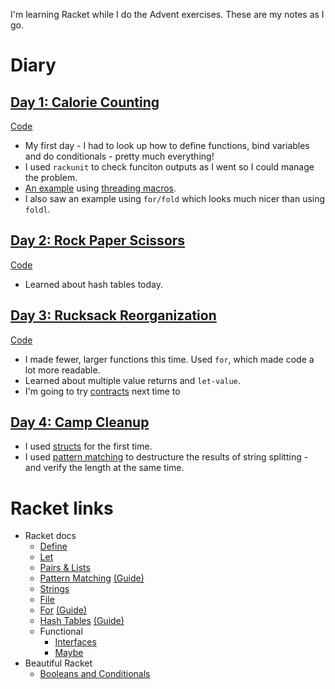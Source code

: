 I'm learning Racket while I do the Advent exercises. These are my notes as I go.

# Diary

## [Day 1: Calorie Counting](https://adventofcode.com/2022/day/1)

[Code](01/calorie-counting.rkt)

* My first day - I had to look up how to define functions, bind variables and do conditionals - pretty much everything!
* I used `rackunit` to check funciton outputs as I went so I could manage the problem.
* [An example](https://www.reddit.com/r/adventofcode/comments/z9ezjb/comment/iyjhev8/) using [threading macros](https://docs.racket-lang.org/threading/index.html).
* I also saw an example using `for/fold` which looks much nicer than using `foldl`.

## [Day 2: Rock Paper Scissors](https://adventofcode.com/2022/day/2)

[Code](02/rock-paper-scissors.rkt)

* Learned about hash tables today.

## [Day 3: Rucksack Reorganization](https://adventofcode.com/2022/day/3)

[Code](03/rucksack-reorganization.rkt)

* I made fewer, larger functions this time. Used `for`, which made code a lot more readable.
* Learned about multiple value returns and `let-value`.
* I'm going to try [contracts](https://docs.racket-lang.org/guide/contracts.html) next time to 

## [Day 4: Camp Cleanup](https://adventofcode.com/2022/day/4)

* I used [structs](https://docs.racket-lang.org/guide/define-struct.html) for the first time.
* I used [pattern matching](https://docs.racket-lang.org/reference/match.html) to destructure the results of string splitting - and verify the length at the same time.

# Racket links

* Racket docs
  * [Define](https://docs.racket-lang.org/reference/define.html)
  * [Let](https://docs.racket-lang.org/reference/let.html)
  * [Pairs & Lists](https://docs.racket-lang.org/reference/pairs.html)
  * [Pattern Matching](https://docs.racket-lang.org/reference/match.html) [(Guide)](https://docs.racket-lang.org/guide/match.html)
  * [Strings](https://docs.racket-lang.org/reference/strings.html)
  * [File](https://docs.racket-lang.org/reference/Filesystem.html)
  * [For](https://docs.racket-lang.org/reference/for.html) [(Guide)](https://docs.racket-lang.org/guide/for.html)
  * [Hash Tables](https://docs.racket-lang.org/reference/hashtables.html) [(Guide)](https://docs.racket-lang.org/guide/hash-tables.html)
  * Functional
    * [Interfaces](https://docs.racket-lang.org/functional/interfaces.html)
    * [Maybe](https://docs.racket-lang.org/functional/maybe.html)
* Beautiful Racket
  * [Booleans and Conditionals](https://beautifulracket.com/explainer/booleans-and-conditionals.html)